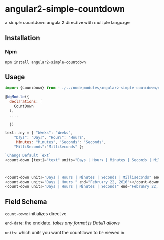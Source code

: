 # angular2-simple-countdown
a simple countdown angular2 directive with multiple language


## Installation

### Npm

`npm install angular2-simple-countdown`


## Usage
```javascript
import {CountDown} from "../../node_modules/angular2-simple-countdown/countdown";

@NgModule({
  declarations: [
    CountDown
  ],
  ....
  
  })

text: any = { "Weeks": "Weeks", 
    "Days": "Days", "Hours": "Hours",
     Minutes: "Minutes", "Seconds": "Seconds",
    "MilliSeconds":"MilliSeconds" };

`Change Default Text`
<count-down [text]="text" units="Days | Hours | Minutes | Seconds | Milliseconds" end="February 22, 2016"></count-down>



<count-down units="Days | Hours | Minutes | Seconds | Milliseconds" end="February 22, 2016"></count-down>
<count-down units="Days | Hours " end="February 22, 2016"></count-down>
<count-down units="Days | Hours | Minutes | Seconds" end="February 22, 2016"></count-down>
```
## Field Schema

`count-down`: initializes directive

`end-date`: the end date. _takes any format js Date() allows_

`units`: which units you want the countdown to be viewed in

